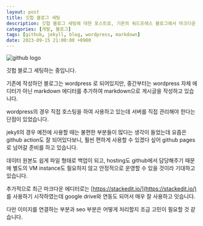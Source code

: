```yaml
---
layout: post
title: 깃헙 블로그 세팅
description: 깃헙 블로그 세팅에 대한 포스트로, 기존의 워드프레스 블로그에서 마크다운 에디터를 활용하여 게시글을 작성하고 있으며, Jekyll과 GitHub Pages로의 전환을 준비 중입니다. 서버 관리의 번거로움을 덜고, 데이터 백업과 호스팅을 GitHub에서 지원받아 안정적인 운영을 기대하고 있습니다. 현재 StackEdit를 사용하여 Google Drive와 연동하고 있으나, 이미지 연결 및 SEO 처리에 대한 고민이 필요합니다.
categories: [개발, 블로그]
tags: [github, jekyll, blog, wordpress, markdown]
date: 2023-09-15 21:00:00 +0900
---
```


![github logo](/assets/images/2023-09-15-깃헙-블로그-세팅/github.png)

깃헙 블로그 세팅하는 중입니다.

기존에 작성하던 블로그는 wordpress 로 되어있지만,
중간부터는 wordpress 자체 에디터가 아닌 markdown 에디터를 추가하여 markdown으로 게시글을 작성하고 있습니다.

wordpress의 경우 직접 호스팅을 하여 사용하고 있는데 서버를 직접 관리해야 한다는 단점이 있었습니다.

jekyll의 경우 예전에 사용할 때는 불편한 부분들이 많다는 생각이 들었는데
요즘은 github action도 잘 되어있다보니, 훨씬 편하게 사용할 수 있겠다 싶어 github pages 로 넘어갈 준비를 하고 있습니다.

데이터 원본도 쉽게 파일 형태로 백업이 되고, hosting도 github에서 담당해주기 때문에 별도의 VM instance도 필요하지 않고 안정적으로 운영할 수 있을 것이라 기대하고 있습니다.

추가적으로 최근 마크다운 에디터로는 [https://stackedit.io/](https://stackedit.io/) 를 사용하기 시작하였는데 google drive와 연동도 되어서 매우 잘 사용하고 잇습니다.

다만 이미지를 연결하는 부분과 seo 부분은 어떻게 처리할지 조금 고민이 필요할 것 같습니다.
